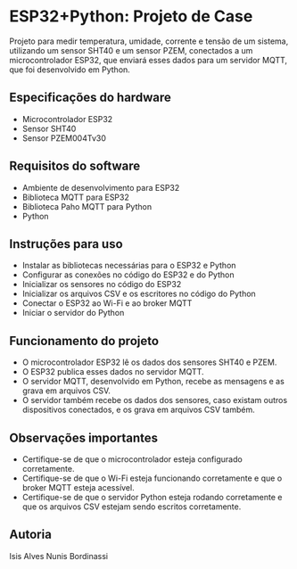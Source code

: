 # ESP32+Python: Projeto de Case

Projeto para medir temperatura, umidade, corrente e tensão de um sistema, utilizando um sensor SHT40 e um sensor PZEM, conectados a um microcontrolador ESP32, que enviará esses dados para um servidor MQTT, que foi desenvolvido em Python.

## Especificações do hardware

- Microcontrolador ESP32
- Sensor SHT40
- Sensor PZEM004Tv30

## Requisitos do software

- Ambiente de desenvolvimento para ESP32
- Biblioteca MQTT para ESP32
- Biblioteca Paho MQTT para Python
- Python

## Instruções para uso

- Instalar as bibliotecas necessárias para o ESP32 e Python
- Configurar as conexões no código do ESP32 e do Python
- Inicializar os sensores no código do ESP32
- Inicializar os arquivos CSV e os escritores no código do Python
- Conectar o ESP32 ao Wi-Fi e ao broker MQTT
- Iniciar o servidor do Python

## Funcionamento do projeto

- O microcontrolador ESP32 lê os dados dos sensores SHT40 e PZEM.
- O ESP32 publica esses dados no servidor MQTT.
- O servidor MQTT, desenvolvido em Python, recebe as mensagens e as grava em arquivos CSV.
- O servidor também recebe os dados dos sensores, caso existam outros dispositivos conectados, e os grava em arquivos CSV também.

## Observações importantes

- Certifique-se de que o microcontrolador esteja configurado corretamente.
- Certifique-se de que o Wi-Fi esteja funcionando corretamente e que o broker MQTT esteja acessível.
- Certifique-se de que o servidor Python esteja rodando corretamente e que os arquivos CSV estejam sendo escritos corretamente.

## Autoria

Isis Alves Nunis Bordinassi
